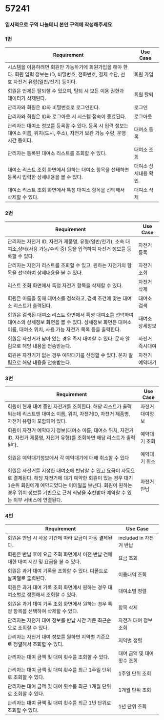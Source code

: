 # 57241

### 임시적으로 구역 나눌테니 본인 구역에 작성해주세요.

### 1번

| Requirement                                                                              | Use Case |
| ---------------------------------------------------------------------------------------- | -------- |
| 시스템을 이용하려면 회원만 가능하기에 회원가입을 해야 한다. 회원 입력 정보는 ID, 비밀번호, 전화번호, 결제 수단, 선호 자전거 유형(일반/전기) 등이다. | 회원 가입    |
| 회원은 언제든 탈퇴할 수 있으며, 탈퇴 시 모든 이용 권한과 데이터가 삭제된다.                                             | 회원 탈퇴    |
| 관리자와 회원은 ID와 비밀번호로 로그인한다.                                                           | 로그인     |
| 관리자와 회원은 ID와 로그아웃 시 시스템 접속이 종료된다.                                                   | 로그아웃     |
| 관리자는 대여소 정보를 등록할 수 있다. 등록 시 입력 정보는 대여소 이름, 위치(도시, 주소), 자전거 보관 가능 수량, 운영 시간 등이다.          | 대여소 등록   |
| 관리자는 등록된 대여소 리스트를 조회할 수 있다.                                                               | 대여소 조회   |
| 대여소 리스트 조회 화면에서 원하는 대여소 항목을 선태하면 등록시 입력한 상세내용을 볼 수 있다.                          | 대여소 상세내용 확인   |
| 대여소 리스트 조회 화면에서 특정 대여소 항목을 선택해서 삭제할 수 있다.                                                | 대여소 삭제   |

### 2번

| Requirement                                                                                                                                                                     | Use Case        |
| ------------------------------------------------------------------------------------------------------------------------------------------------------------------------------- | --------------- |
| 관리자는 자전거 ID, 자전거 제품명, 유형(일반/전기), 소속 대여소,상태(사용 가능/수리 중) 등을 입력하여 자전거 정보를 등록할 수 있다.                                             | 자전거 등록     |
| 관리자는 자전거 리스트를 조회할 수 있고, 원하는 자전거의 항목을 선택하여 상세내용을 볼 수 있다.                                                                                 | 자전거 조회     |
| 리스트 조회 화면에서 특정 자전거 항목을 삭제할 수 있다.                                                                                                                         | 자전거 삭제     |
| 회원은 이름을 통해 대여소를 검색하고, 검색 조건에 맞는 대여소 리스트가 출력된다.                                                                                                | 대여소 검색     |
| 회원은 검색된 대여소 리스트 화면에서 특정 대여소를 선택하여 대여소의 상세정보 화면을 볼 수 있다. 상세정보 화면은 대여소 이름, 대여소 위치, 사용 가능 자전거 목록 등을 출력한다. | 대여소 상세정보 |
| 회원은 자전거가 남아 있는 경우 즉시 대여할 수 있다. 문자 알림으로 해당 내용을 전송받는다.                                                                                       | 자전거 즉시대여 |
| 회원은 자전거가 없는 경우 예약대기를 신청할 수 있다. 문자 알림으로 해당 내용을 전송받는다.                                                                                      | 자전거 예약대기 |

### 3번
| Requirement                                                                              |   Use Case   |
| ---------------------------------------------------------------------------------------- | ------------ |
| 회원이 현재 대여 중인 자전거를 조회한다. 해당 리스트가 출력되는데 리스트엔 대여소 이름, 위치, 자전거ID, 자전거 제품명, 자전거 유형이 포함되어 있다. | 자전거 대여정보   |
| 회원이 자전거 예약대기 정보(대여소 이름, 대여소 위치, 자전거 ID, 자전거 제품명, 자전거 유형)를 조회하면 해당 리스트가 출력된다.| 예약대기 조회 |
| 회원은 예약대기정보에서 각 예약대기에 대해 취소할 수 있다 | 예약대기 취소 |
| 회원은 자전거를 지정한 대여소에 반납할 수 있고 요금이 자동으로 결제된다. 해당 자전거에 대기 예약한 회원이 있는 경우 대기 1순위 회원에게 예약되었다는 이메일을 보낸다. 회원이 원하는 경우 위치 정보를 기반으로 근처 식당을 추천받아 예약할 수 있는 외부 서비스에 연결된다.| 자전거 반납 |


### 4번

| Requirement               | Use Case |
| --------------------------| -------- |
| 회원은 반납 시 사용 기간에 따라 요금이 자동 결제된다. |  included in 자전거 반납 |
| 회원은 반납 후에 요금 조회 화면에서 이전 반납 건에 대한 대여 시간 및 요금을 볼 수 있다. | 요금 조회  |
| 회원은 과거 대여 기록을 조회할 수 있다. 디폴트로 날짜별로 출력된다.| 이용내역 조회 |
| 회원은 과거 대여 기록 조회 화면에서 원하는 경우 대여소별로 정렬해서 조회할 수 있다. | 대여소별 정렬 |
| 회원은 과거 대여 기록 조회 화면에서 원하는 경우 특정 항목을 선택하여 삭제할 수 있다. | 항목 삭제 |
| 관리자는 자전거 대여 정보를 반납 시간 기준 최근순으로 조회할 수 있다. | 자전거 대여 정보 조회 |
| 관리자는 자전거 대여 정보를 원하면 지역별 기준으로 정렬해서 조회할 수 있다. | 지역별 정렬 |
| 관리자는 대여 금액 및 대여 횟수를 조회할 수 있다. | 대여 금액 및 대여 횟수 조회 |
| 관리자는 대여 금액 및 대여 횟수를 최근 1주일 단위로 조회할 수 있다. | 1주일 단위 조회 |
| 관리자는 대여 금액 및 대여 횟수를 최근 1개월 단위로 조회할 수 있다. | 1개월 단위 조회 |
| 관리자는 대여 금액 및 대여 횟수를 최근 1년 단위로 조회할 수 있다. | 1년 단위 조회 |
